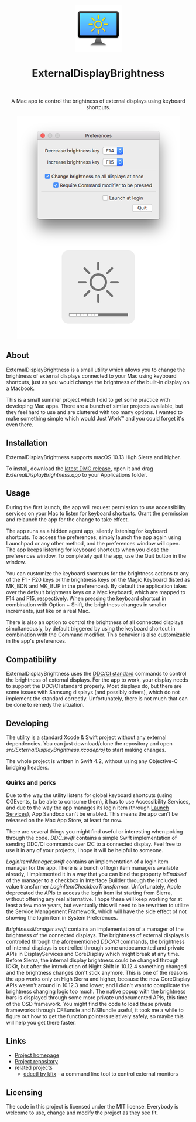 <p align="center"><img src="docs/images/logo.png" alt="Logo of the project"></p>
<h1 align="center">External&shy;Display&shy;Brightness</h1>
<br>
<p align="center">A Mac app to control the brightness of external displays using keyboard shortcuts.</p>
<p align="center"><img src="docs/images/screenshots/main.png" alt="A screenshot of the application"></p>


About
-----
ExternalDisplayBrightness is a small utility which allows you to change the brightness of external displays connected to your Mac using keyboard shortcuts, just as you would change the brightness of the built-in display on a Macbook.

This is a small summer project which I did to get some practice with developing Mac apps. There are a bunch of similar projects available, but they feel hard to use and are cluttered with too many options. I wanted to make something simple which would Just Work™ and you could forget it's even there.

Installation
------------
ExternalDisplayBrightness supports macOS 10.13 High Sierra and higher.

To install, download the [latest DMG release](https://www.github.com/fnesveda/ExternalDisplayBrightness/releases/latest), open it and drag *ExternalDisplayBrightness.app* to your Applications folder.

Usage
-----
During the first launch, the app will request permission to use accessibility services on your Mac to listen for keyboard shortcuts. Grant the permission and relaunch the app for the change to take effect.

The app runs as a hidden agent app, silently listening for keyboard shortcuts. To access the preferences, simply launch the app again using Launchpad or any other method, and the preferences window will open. The app keeps listening for keyboard shortcuts when you close the preferences window. To completely quit the app, use the Quit button in the window.

You can customize the keyboard shortcuts for the brightness actions to any of the F1 - F20 keys or the brightness keys on the Magic Keyboard (listed as MK_BDN and MK_BUP in the preferences).
By default the application takes over the default brightness keys on a Mac keyboard, which are mapped to F14 and F15, respectively. When pressing the keyboard shortcut in combination with Option + Shift, the brightness changes in smaller increments, just like on a real Mac.

There is also an option to control the brightness of all connected displays simultaneously, by default triggered by using the keyboard shortcut in combination with the Command modifier. This behavior is also customizable in the app's preferences.

Compatibility
-------------
ExternalDisplayBrightness uses the [DDC/CI standard](https://en.wikipedia.org/wiki/Display_Data_Channel#DDC/CI) commands to control the brightness of external displays. For the app to work, your display needs to support the DDC/CI standard properly. Most displays do, but there are some issues with Samsung displays (and possibly others), which do not implement the standard correctly. Unfortunately, there is not much that can be done to remedy the situation.

Developing
----------
The utility is a standard Xcode & Swift project without any external dependencies. You can just download/clone the repository and open *src/ExternalDisplayBrightness.xcodeproj* to start making changes. 

The whole project is written in Swift 4.2, without using any Objective-C bridging headers.

### Quirks and perks

Due to the way the utility listens for global keyboard shortcuts (using CGEvents, to be able to consume them), it has to use Accessibility Services, and due to the way the app manages its login item (through [Launch Services](https://developer.apple.com/documentation/coreservices/launch_services)), App Sandbox can't be enabled. This means the app can't be released on the Mac App Store, at least for now.

There are several things you might find useful or interesting when poking through the code.
*DDC.swift* contains a simple Swift implementation of sending DDC/CI commands over I2C to a connected display. Feel free to use it in any of your projects, I hope it will be helpful to someone.

*LoginItemManager.swift* contains an implementation of a login item manager for the app.
There is a bunch of login item managers available already, I implemented it in a way that you can bind the property *isEnabled* of the manager to a checkbox in Interface Builder through the included value transformer *LoginItemCheckboxTransformer*. 
Unfortunately, Apple deprecated the APIs to access the login item list starting from Sierra, without offering any real alternative.
I hope these will keep working for at least a few more years, but eventually this will need to be rewritten to utilize the Service Management Framework, which will have the side effect of not showing the login item in System Preferences.

*BrightnessManager.swift* contains an implementation of a manager of the brightness of the connected displays.
The brightness of external displays is controlled through the aforementioned *DDC/CI* commands, the brightness of internal displays is controlled through some undocumented and private APIs in DisplayServices and CoreDisplay which might break at any time. Before Sierra, the internal display brightness could be changed through IOKit, but after the introduction of Night Shift in 10.12.4 something changed and the brightness changes don't stick anymore. This is one of the reasons the app works only on High Sierra and higher, because the new CoreDisplay APIs weren't around in 10.12.3 and lower, and I didn't want to complicate the brightness changing logic too much.
The native popup with the brightness bars is displayed through some more private undocumented APIs, this time of the OSD framework.
You might find the code to load these private frameworks through CFBundle and NSBundle useful, it took me a while to figure out how to get the function pointers relatively safely, so maybe this will help you get there faster.

Links
-----
- [Project homepage](https://www.nesveda.com/projects/ExternalDisplayBrightness/)
- [Project repository](https://www.github.com/fnesveda/ExternalDisplayBrightness/)
- related projects
    - [ddcctl by kfix](https://github.com/kfix/ddcctl/) - a command line tool to control external monitors

Licensing
---------
The code in this project is licensed under the MIT license.
Everybody is welcome to use, change and modify the project as they see fit.
